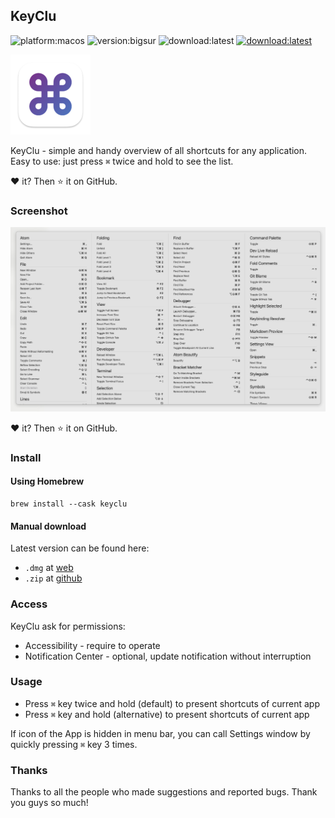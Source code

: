 KeyClu
--------------

![platform:macos](https://img.shields.io/badge/platform-macOS-2F3640.svg)
![version:bigsur](https://img.shields.io/badge/requirements-Big%20Sur-337AFF.svg)
![download:latest](https://img.shields.io/badge/category-productivity-blue.svg)
[![download:latest](https://img.shields.io/badge/download-latest-brightgreen.svg)](https://github.com/Anze/KeyCluCask/releases/latest)

[<img src="https://github.com/Anze/KeyCluCask/blob/main/img/keyclu.png?raw=true" width="128px"/>](https://github.com/Anze/KeyCluCask/blob/main/img/keyclu.png?raw=true)

KeyClu - simple and handy overview of all shortcuts for any application. Easy to use: just press `⌘` twice and hold to see the list.

❤️ it? Then ⭐️ it on GitHub.

### Screenshot

![screenshot](https://github.com/Anze/KeyCluCask/blob/main/img/screenshot.png?raw=true)

❤️ it? Then ⭐️ it on GitHub.

### Install

#### Using Homebrew

```
brew install --cask keyclu
```

#### Manual download

Latest version can be found here:
* `.dmg` at [web](https://sergii.tatarenkov.name/keyclu/support/)
* `.zip` at [github](https://github.com/Anze/KeyCluCask/releases/latest)

### Access

KeyClu ask for permissions:
* Accessibility - require to operate
* Notification Center - optional, update notification without interruption

### Usage
* Press `⌘` key twice and hold (default) to present shortcuts of current app
* Press `⌘` key and hold (alternative) to present shortcuts of current app

If icon of the App is hidden in menu bar, you can call Settings window by quickly pressing `⌘` key 3 times.

### Thanks

Thanks to all the people who made suggestions and reported bugs. Thank you guys so much!
